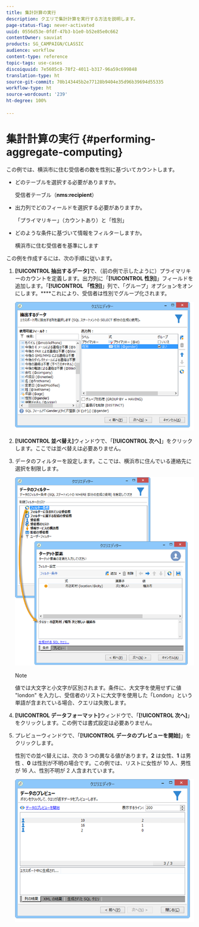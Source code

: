 ```yaml
---
title: 集計計算の実行
description: クエリで集計計算を実行する方法を説明します。
page-status-flag: never-activated
uuid: 0556d53e-0fdf-47b3-b1e0-b52e85e0c662
contentOwner: sauviat
products: SG_CAMPAIGN/CLASSIC
audience: workflow
content-type: reference
topic-tags: use-cases
discoiquuid: 7e5605c8-78f2-4011-b317-96a59c699848
translation-type: ht
source-git-commit: 70b143445b2e77128b9404e35d96b39694d55335
workflow-type: ht
source-wordcount: '239'
ht-degree: 100%

---
```



# 集計計算の実行 {#performing-aggregate-computing}

この例では、横浜市に住む受信者の数を性別に基づいてカウントします。

* どのテーブルを選択する必要がありますか。

   受信者テーブル（**nms:recipient**）

* 出力列でどのフィールドを選択する必要がありますか。

   「プライマリキー」（カウントあり）と「性別」

* どのような条件に基づいて情報をフィルターしますか。

   横浜市に住む受信者を基準にします

この例を作成するには、次の手順に従います。

1. **[!UICONTROL 抽出するデータ]**&#x200B;で、（前の例で示したように）プライマリキーのカウントを定義します。出力列に「**[!UICONTROL 性別]**」フィールドを追加します。「**[!UICONTROL 「性別]**」列で、「グループ」オプションをオンにします。****&#x200B;これにより、受信者は性別でグループ化されます。

   ![](assets/query_editor_nveau_27.png)

1. **[!UICONTROL 並べ替え]**&#x200B;ウィンドウで、「**[!UICONTROL 次へ]**」をクリックします。ここでは並べ替えは必要ありません。
1. データのフィルターを設定します。ここでは、横浜市に住んでいる連絡先に選択を制限します。

   ![](assets/query_editor_22.png)

   >[!NOTE]
   >
   >値では大文字と小文字が区別されます。条件に、大文字を使用せずに値 &quot;london&quot; を入力し、受信者のリストに大文字を使用した「London」という単語が含まれている場合、クエリは失敗します。

1. **[!UICONTROL データフォーマット]**&#x200B;ウィンドウで、「**[!UICONTROL 次へ]**」をクリックします。この例では書式設定は必要ありません。
1. プレビューウィンドウで、「**[!UICONTROL データのプレビューを開始]**」をクリックします。

   性別での並べ替えには、次の 3 つの異なる値があります。**2** は女性、**1** は男性 、**0** は性別が不明の場合です。この例では、リストに女性が 10 人、男性が 16 人、性別不明が 2 人含まれています。

   ![](assets/query_editor_agregat_04.png)
